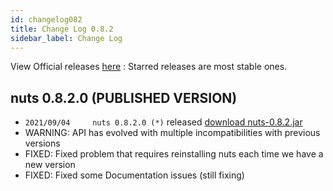 ```yaml
---
id: changelog082
title: Change Log 0.8.2
sidebar_label: Change Log
---
```


View Official releases [here](https://github.com/thevpc/nuts/releases) :
Starred releases are most stable ones.

## nuts 0.8.2.0 (PUBLISHED VERSION)
- ```2021/09/04 	nuts 0.8.2.0 (*)``` released [download nuts-0.8.2.jar](https://repo.maven.apache.org/maven2/net/thevpc/nuts/nuts/0.8.2/nuts-0.8.2.jar)
- WARNING: API has evolved with multiple incompatibilities with previous versions
- FIXED: Fixed problem that requires reinstalling nuts each time we have a new version
- FIXED: Fixed some Documentation issues (still fixing)
